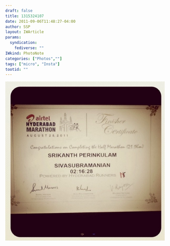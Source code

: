 ```yaml
---
draft: false
title: 1315324107
date: 2011-09-06T11:48:27-04:00
author: SSP
layout: IWArticle
params:
  syndication:
    fediverse: ""
IWkind: PhotoNote
categories: ["Photos",""]
tags: ["micro", "Insta"]
tootid: ""
---
```

![](1315324107.jpg)